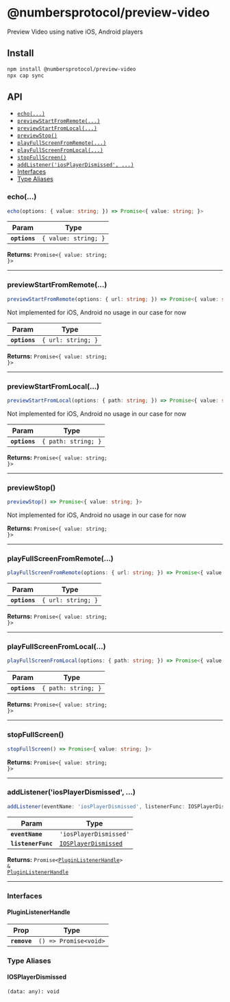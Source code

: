 # @numbersprotocol/preview-video

Preview Video using native iOS, Android players

## Install

```bash
npm install @numbersprotocol/preview-video
npx cap sync
```

## API

<docgen-index>

* [`echo(...)`](#echo)
* [`previewStartFromRemote(...)`](#previewstartfromremote)
* [`previewStartFromLocal(...)`](#previewstartfromlocal)
* [`previewStop()`](#previewstop)
* [`playFullScreenFromRemote(...)`](#playfullscreenfromremote)
* [`playFullScreenFromLocal(...)`](#playfullscreenfromlocal)
* [`stopFullScreen()`](#stopfullscreen)
* [`addListener('iosPlayerDismissed', ...)`](#addlisteneriosplayerdismissed)
* [Interfaces](#interfaces)
* [Type Aliases](#type-aliases)

</docgen-index>

<docgen-api>
<!--Update the source file JSDoc comments and rerun docgen to update the docs below-->

### echo(...)

```typescript
echo(options: { value: string; }) => Promise<{ value: string; }>
```

| Param         | Type                            |
| ------------- | ------------------------------- |
| **`options`** | <code>{ value: string; }</code> |

**Returns:** <code>Promise&lt;{ value: string; }&gt;</code>

--------------------


### previewStartFromRemote(...)

```typescript
previewStartFromRemote(options: { url: string; }) => Promise<{ value: string; }>
```

Not implemented for iOS, Android no usage in our case for now

| Param         | Type                          |
| ------------- | ----------------------------- |
| **`options`** | <code>{ url: string; }</code> |

**Returns:** <code>Promise&lt;{ value: string; }&gt;</code>

--------------------


### previewStartFromLocal(...)

```typescript
previewStartFromLocal(options: { path: string; }) => Promise<{ value: string; }>
```

Not implemented for iOS, Android no usage in our case for now

| Param         | Type                           |
| ------------- | ------------------------------ |
| **`options`** | <code>{ path: string; }</code> |

**Returns:** <code>Promise&lt;{ value: string; }&gt;</code>

--------------------


### previewStop()

```typescript
previewStop() => Promise<{ value: string; }>
```

Not implemented for iOS, Android no usage in our case for now

**Returns:** <code>Promise&lt;{ value: string; }&gt;</code>

--------------------


### playFullScreenFromRemote(...)

```typescript
playFullScreenFromRemote(options: { url: string; }) => Promise<{ value: string; }>
```

| Param         | Type                          |
| ------------- | ----------------------------- |
| **`options`** | <code>{ url: string; }</code> |

**Returns:** <code>Promise&lt;{ value: string; }&gt;</code>

--------------------


### playFullScreenFromLocal(...)

```typescript
playFullScreenFromLocal(options: { path: string; }) => Promise<{ value: string; }>
```

| Param         | Type                           |
| ------------- | ------------------------------ |
| **`options`** | <code>{ path: string; }</code> |

**Returns:** <code>Promise&lt;{ value: string; }&gt;</code>

--------------------


### stopFullScreen()

```typescript
stopFullScreen() => Promise<{ value: string; }>
```

**Returns:** <code>Promise&lt;{ value: string; }&gt;</code>

--------------------


### addListener('iosPlayerDismissed', ...)

```typescript
addListener(eventName: 'iosPlayerDismissed', listenerFunc: IOSPlayerDismissed) => Promise<PluginListenerHandle> & PluginListenerHandle
```

| Param              | Type                                                              |
| ------------------ | ----------------------------------------------------------------- |
| **`eventName`**    | <code>'iosPlayerDismissed'</code>                                 |
| **`listenerFunc`** | <code><a href="#iosplayerdismissed">IOSPlayerDismissed</a></code> |

**Returns:** <code>Promise&lt;<a href="#pluginlistenerhandle">PluginListenerHandle</a>&gt; & <a href="#pluginlistenerhandle">PluginListenerHandle</a></code>

--------------------


### Interfaces


#### PluginListenerHandle

| Prop         | Type                                      |
| ------------ | ----------------------------------------- |
| **`remove`** | <code>() =&gt; Promise&lt;void&gt;</code> |


### Type Aliases


#### IOSPlayerDismissed

<code>(data: any): void</code>

</docgen-api>
